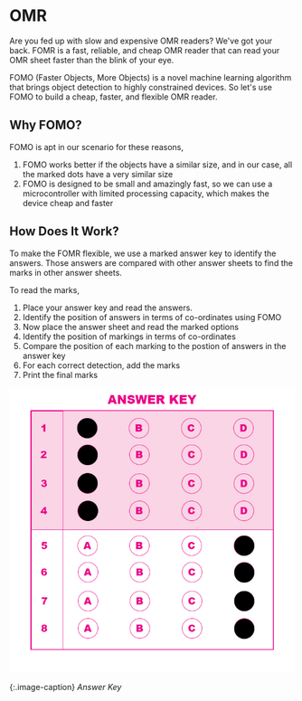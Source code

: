 # OMR

Are you fed up with slow and expensive OMR readers? We've got your back. FOMR is a fast, reliable, and cheap OMR reader that can read your OMR sheet faster than the blink of your eye.

FOMO (Faster Objects, More Objects) is a novel machine learning algorithm that brings object detection to highly constrained devices. So let's use FOMO to build a cheap, faster, and flexible OMR reader. 

## Why FOMO?
FOMO is apt in our scenario for these reasons,
1. FOMO works better if the objects have a similar size, and in our case, all the marked dots have a very similar size
2. FOMO is designed to be small and amazingly fast, so we can use a microcontroller with limited processing capacity, which makes the device cheap and faster

## How Does It Work?
To make the FOMR flexible, we use a marked answer key to identify the answers. Those answers are compared with other answer sheets to find the marks in other answer sheets. 

To read the marks,
1. Place your answer key and read the answers.
2. Identify the position of answers in terms of co-ordinates using FOMO
3. Now place the answer sheet and read the marked options
4. Identify the position of markings in terms of co-ordinates
5. Compare the position of each marking to the postion of answers in the answer key
6. For each correct detection, add the marks
7. Print the final marks

![Answer_Key.jpg](https://github.com/CodersCafeTech/OMR/blob/main/assets/Answer_Key.jpg)

{:.image-caption}
*Answer Key*



